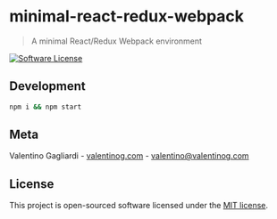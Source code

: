 # minimal-react-redux-webpack
> A minimal React/Redux Webpack environment

[![Software License](https://img.shields.io/badge/license-MIT-brightgreen.svg?style=flat)](LICENSE)

## Development

```bash
npm i && npm start
```

## Meta

Valentino Gagliardi - [valentinog.com](https://www.valentinog.com) - valentino@valentinog.com

## License

This project is open-sourced software licensed under the [MIT license](http://opensource.org/licenses/MIT).
